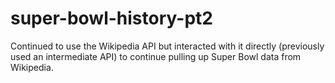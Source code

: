 # super-bowl-history-pt2
Continued to use the Wikipedia API but interacted with it directly (previously used an intermediate API) to continue pulling up Super Bowl data from Wikipedia.
